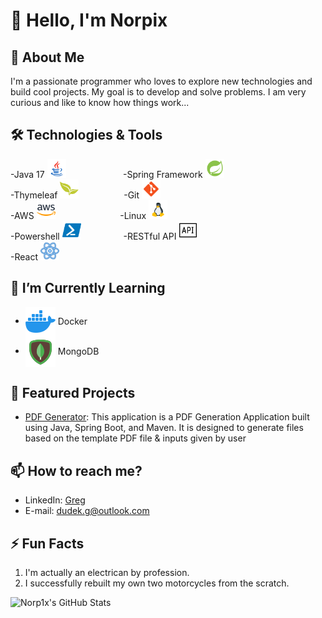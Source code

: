 # 👋 Hello, I'm Norpix

## 🚀 About Me
I'm a passionate programmer who loves to explore new technologies and build cool projects. My goal is to develop and solve problems.
I am very curious and like to know how things work...

## 🛠️ Technologies & Tools
-Java 17 <img width="30" src="https://github.com/Norp1x/Norp1x/blob/main/java.png" /> &emsp; &emsp; &emsp; &emsp; &nbsp; &nbsp; -Spring Framework <img width="30" src="https://github.com/Norp1x/Norp1x/blob/main/spring.png" /><br>
-Thymeleaf <img width="30" src="https://github.com/Norp1x/Norp1x/blob/main/thymeleaf.png" /> &emsp; &emsp; &emsp; &emsp;-Git <img width="30" src="https://github.com/Norp1x/Norp1x/blob/main/git.png" /><br>
-AWS <img width="30" src="https://github.com/Norp1x/Norp1x/blob/main/aws.png" />&emsp; &emsp; &emsp; &emsp; &emsp; &emsp;-Linux <img width="30" src="https://github.com/Norp1x/Norp1x/blob/main/linux.png" /><br>
-Powershell <img width="30" src="https://github.com/Norp1x/Norp1x/blob/main/powershell.png" />&emsp; &emsp; &emsp; &emsp;-RESTful API <img width="30" src="https://github.com/Norp1x/Norp1x/blob/main/api.png" /><br>
-React <img width="30" src="https://github.com/Norp1x/Norp1x/blob/main/react.png" />

## 🌱 I’m Currently Learning
- <img align="center" src="https://github.com/Norp1x/Norp1x/blob/main/docker.png" /> Docker
- <img align="center" src="https://github.com/Norp1x/Norp1x/blob/main/mongodb.png" /> MongoDB

## 🔭 Featured Projects
- [PDF Generator](https://github.com/Norp1x/GeneratorPDF): This application is a PDF Generation Application built using Java, Spring Boot, and Maven. It is designed to generate files based on the template PDF file & inputs given by user
  
## 📫 How to reach me?
- LinkedIn: [Greg](https://www.linkedin.com/in/greg-dudek)
- E-mail: dudek.g@outlook.com

## ⚡ Fun Facts
1. I'm actually an electrican by profession.
2. I successfully rebuilt my own two motorcycles from the scratch.

![Norp1x's GitHub Stats](https://github-readme-stats.vercel.app/api?username=norp1x&show_icons=true)
